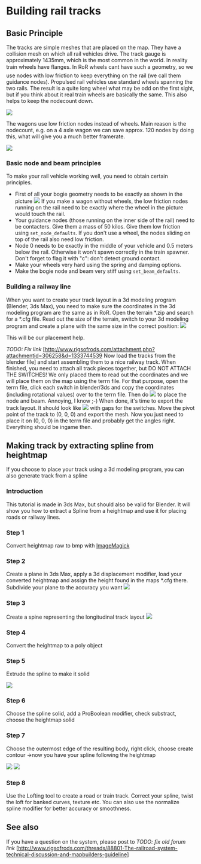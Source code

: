 Building rail tracks
============



## Basic Principle 

The tracks are simple meshes that are placed on the map. 
They have a collision mesh on which all rail vehicles drive. 
The track gauge is approximately 1435mm, which is the most common in the world. 
In reality train wheels have flanges.
In RoR wheels cant have such a geometry, so we use nodes with low friction 
to keep everything on the rail (we call them guidance nodes). 
Propulsed rail vehicles use standard wheels spanning the two rails. 
The result is a quite long wheel what may be odd on the first sight, 
but if you think about it real train wheels are basically the same. 
This also helps to keep the nodecount down. 

![](../images/rail-vehicles-basic-concept1.jpg)

The wagons use low friction nodes instead of wheels. 
Main reason is the nodecount, e.g. on a 4 axle wagon we can save approx. 
120 nodes by doing this, what will give you a much better framerate. 

![](../images/rail-vehicles-basic-concept2.jpg)

### Basic node and beam principles

To make your rail vehicle working well, you need to obtain certain principles. 

* First of all your bogie geometry needs to be exactly as shown in the picture
  ![](../images/rail-vehicles-geometry-reference.png) 
  If you make a wagon without wheels, the low friction nodes running on the rail 
  need to be exactly where the wheel in the picture would touch the rail.
* Your guidance nodes (those running on the inner side of the rail) need to be contacters. 
  Give them a mass of 50 kilos. Give them low friction using `set_node_defaults`. 
  If you don't use a wheel, the nodes sliding on top of the rail also need low friction.
* Node 0 needs to be exactly in the middle of your vehicle and 0.5 meters below the rail. 
  Otherwise it won't spawn correctly in the train spawner.
  Don't forget to flag it with "c": don't detect ground contact.
* Make your wheels very hard using the spring and damping options.
* Make the bogie node and beam very stiff using `set_beam_defaults`.

### Building a railway line

When you want to create your track layout in a 3d modeling program (Blender, 3ds Max), 
you need to make sure the coordinates in the 3d modeling program are the same as in RoR. 
Open the terrain *.zip and search for a *.cfg file. 
Read out the size of the terrain, switch to your 3d modeling program 
and create a plane with the same size in the correct position:
![](../images/rail-track-building-3dtool.jpg)

This will be our placement help.

*TODO: Fix link* [http://www.rigsofrods.com/attachment.php?attachmentid=306258&d=1333744539 Now load the tracks from the blender file] 
and start assembling them to a nice railway track. 
When finished, you need to attach all track pieces together, but DO NOT ATTACH THE SWITCHES! 
We only placed them to read out the coordinates and we will place them on the map using the terrn file. 
For that purpose, open the terrn file, click each switch in blender/3ds and copy the coordinates 
(including rotational values) over to the terrn file. Then do 
![](../images/rail-track-building-terrn-placing-switches.png)
to place the node and beam. Annoying, I know ;-) 
When done, it's time to export the track layout. It should look like 
![](../images/rail-track-building-switch-gaps.jpg)
with gaps for the switches.
Move the pivot point of the track to (0, 0, 0) and export the mesh.
Now you just need to place it on (0, 0, 0) in the terrn file and probably get the angles right.
Everything should be ingame then.
 
## Making track by extracting spline from heightmap

If you choose to place your track using a 3d modeling program, you can also 
generate track from a spline

### Introduction

This tutorial is made in 3ds Max, but should also be valid for Blender. 
It will show you how to extract a Spline from a heightmap and use it for placing roads or railway lines.

### Step 1

Convert heightmap raw to bmp with [ImageMagick](http://www.imagemagick.org/script/download.php)

### Step 2

Create a plane in 3ds Max, apply a 3d displacement modifier, load your converted heightmap 
and assign the height found in the maps *.cfg there. 
Subdivide your plane to the accuracy you want
![](../images/rail-track-heightmap-spline-1.jpg)


### Step 3

Create a spine representing the longitudinal track layout
![](../images/rail-track-heightmap-spline-2.jpg)

### Step 4

Convert the heightmap to a poly object

### Step 5

Extrude the spline to make it solid

![](../images/rail-track-heightmap-spline-3.jpg)

### Step 6

Choose the spline solid, add a ProBoolean modifier, check substract, choose the heightmap solid

### Step 7

Choose the outermost edge of the resulting body, right click, choose create contour ->now you have your spline following the heightmap

![](../images/rail-track-heightmap-spline-4.jpg)
![](../images/rail-track-heightmap-spline-5.jpg)

### Step 8

Use the Lofting tool to create a road or train track.
Correct your spline, twist the loft for banked curves, texture etc.
You can also use the normalize spline modifier for better accuracy or smoothness.

## See also 

If you have a question on the system, please post to 
*TODO: fix old forum link*
[http://www.rigsofrods.com/threads/88801-The-railroad-system-technical-discussion-and-mapbuilders-guideline]
